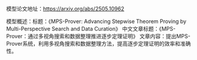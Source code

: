 模型论文地址：https://arxiv.org/abs/2505.10962

模型概述：标题：《MPS-Prover: Advancing Stepwise Theorem Proving by Multi-Perspective Search and Data Curation》
中文文章标题：《MPS-Prover：通过多视角搜索和数据整理推进逐步定理证明》
文章内容：提出MPS-Prover系统，利用多视角搜索和数据整理方法，提高逐步定理证明的效率和准确性。
